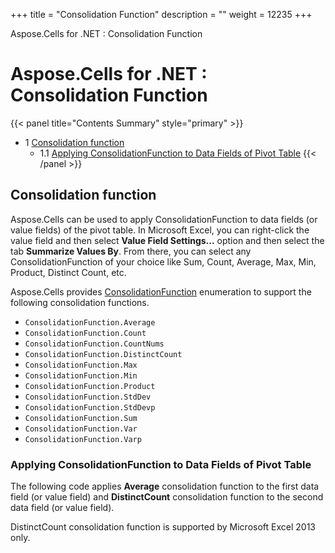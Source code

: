 +++
title = "Consolidation Function" 
description = "" 
weight = 12235 
+++

Aspose.Cells for .NET : Consolidation Function  

# Aspose.Cells for .NET : Consolidation Function


{{< panel title="Contents Summary" style="primary" >}}
*   1 [Consolidation function](#ConsolidationFunction-Consolidationfunction)
    *   1.1 [Applying ConsolidationFunction to Data Fields of Pivot Table](#ConsolidationFunction-ApplyingConsolidationFunctiontoDataFieldsofPivotTable)
{{< /panel >}}
 

## Consolidation function

Aspose.Cells can be used to apply ConsolidationFunction to data fields (or value fields) of the pivot table. In Microsoft Excel, you can right-click the value field and then select **Value Field Settings...** option and then select the tab **Summarize Values By**. From there, you can select any ConsolidationFunction of your choice like Sum, Count, Average, Max, Min, Product, Distinct Count, etc.

Aspose.Cells provides [ConsolidationFunction](https://apireference.aspose.com/net/cells/aspose.cells/consolidationfunction) enumeration to support the following consolidation functions.

*   `ConsolidationFunction.Average`
*   `ConsolidationFunction.Count`
*   `ConsolidationFunction.CountNums`
*   `ConsolidationFunction.DistinctCount`
*   `ConsolidationFunction.Max`
*   `ConsolidationFunction.Min`
*   `ConsolidationFunction.Product`
*   `ConsolidationFunction.StdDev`
*   `ConsolidationFunction.StdDevp`
*   `ConsolidationFunction.Sum`
*   `ConsolidationFunction.Var`
*   `ConsolidationFunction.Varp`

### Applying ConsolidationFunction to Data Fields of Pivot Table

The following code applies **Average** consolidation function to the first data field (or value field) and **DistinctCount** consolidation function to the second data field (or value field).

DistinctCount consolidation function is supported by Microsoft Excel 2013 only.

